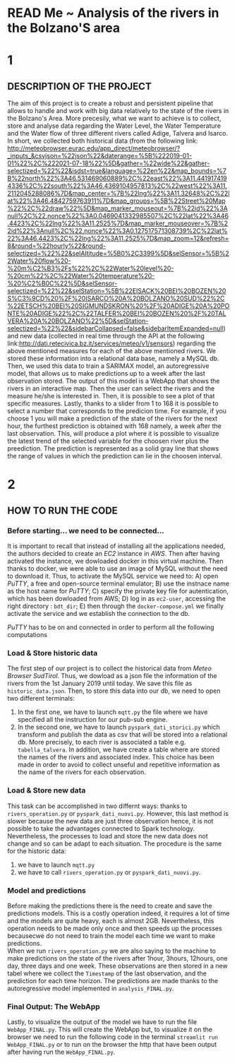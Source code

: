 # READ Me ~ Analysis of the rivers in the Bolzano'S area   

# 1
## DESCRIPTION OF THE PROJECT  
The aim of this project is to create a robust and persistent pipeline that allows to handle and work with big data relatively to the state of the rivers in the Bolzano's Area. 
More precesily, what we want to achieve is to collect, store and analyse data regarding the Water Level, the Water Temperature and the Water flow of three different rivers called Adige, Talvera and Isarco. 
In short, we collected both historical data (from the following link: http://meteobrowser.eurac.edu/app_direct/meteobrowser/?_inputs_&csvjson=%22json%22&daterange=%5B%222019-01-01%22%2C%222021-07-18%22%5D&gather=%22wide%22&gather-selectized=%22%22&isdst=true&language=%22en%22&map_bounds=%7B%22north%22%3A46.531469060889%2C%22east%22%3A11.4419174194336%2C%22south%22%3A46.4369104957813%2C%22west%22%3A11.2112045288086%7D&map_center=%7B%22lng%22%3A11.32648%2C%22lat%22%3A46.4842759763911%7D&map_groups=%5B%22Street%20Map%22%2C%22draw%22%5D&map_marker_mouseout=%7B%22id%22%3Anull%2C%22.nonce%22%3A0.0469041332985507%2C%22lat%22%3A46.4423%2C%22lng%22%3A11.2525%7D&map_marker_mouseover=%7B%22id%22%3Anull%2C%22.nonce%22%3A0.127517571308739%2C%22lat%22%3A46.4423%2C%22lng%22%3A11.2525%7D&map_zoom=12&refresh=8&round=%22hourly%22&round-selectized=%22%22&selAltitude=%5B0%2C3399%5D&selSensor=%5B%22Water%20flow%20-%20m%C2%B3%2Fs%22%2C%22Water%20level%20-%20cm%22%2C%22Water%20temperature%20-%20%C2%B0C%22%5D&selSensor-selectized=%22%22&selStation=%5B%22EISACK%20BEI%20BOZEN%20S%C3%9CD%20%2F%20ISARCO%20A%20BOLZANO%20SUD%22%2C%22ETSCH%20BEI%20SIGMUNDSKRON%20%2F%20ADIGE%20A%20PONTE%20ADIGE%22%2C%22TALFER%20BEI%20BOZEN%20%2F%20TALVERA%20A%20BOLZANO%22%5D&selStation-selectized=%22%22&sidebarCollapsed=false&sidebarItemExpanded=null) and new data (collected in real time through the API at the following link:http://dati.retecivica.bz.it/services/meteo/v1/sensors) regarding the above mentioned measures for each of the above mentioned rivers. 
We stored these information into a relational data base, namely a MySQL db. Then, we used this data to train a SARIMAX model, an autoregressive model, that allows us to make predictions up to a week after the last observation stored. 
The output of this model is a WebApp that shows the rivers in an interactive map. Then the user can select the rivers and the measure he/she is interested in. Then, it is possible to see a plot of that specific measures.  Lastly, thanks to a slider from 1 to 168 it is possible to select a number that corresponds to the predicion time. For example, if you choose 1 you will make a prediction of the state of the rivers for the next hour, the furthest prediction is obtained with 168 namely, a week after the last observation. This, will produce a plot where it is possible to visualize the latest trend of the selected variable for the choosen river plus the preediction.  The prediction is represented as a solid gray line that shows the range of values in which the prediction can lie in the choosen interval. 

# 2 
## HOW TO RUN THE CODE
### Before starting... we need to be connected...
It is important to recall that instead of installing all the applications needed, the authors decided to create an _EC2_ instance in _AWS_. Then after having activated the instance, we dowloaded docker in this virtual machine. Then thanks to docker, we were able to use an image of MySQL without the need to download it. Thus, to activate the MySQL service we need to:
A) open _PuTTY_, a free and open-source terminal emulator; 
B) use the instnace name as the host name for _PuTTY_; 
C) specify the private key file for autentication, which has been dowloaded from  AWS;
D) log in as `ec2-user`, accessing the right directory : `bdt_dir`; 
E) then through the `docker-compose.yml` we finally activate the service and we establish the connection to the db.   

_PuTTY_ has to be on and connected  in order to perform all the following computations

### Load & Store historic data 
The first step of our project is to collect the historical data from _Meteo Browser SudTirol_. 
Thus, we dowload as a json file the information of the rivers from the 1st January 2019 until today. We save this file as `historic_data.json`. 
Then, to store this data into our db,  we need to open two different terminals: 
1) In the first one, we have to launch `mqtt.py` the file where we have specified all the instruction for our pub-sub engine. 
2) In the second one, we have to launch `pyspark_dati_storici.py` which transform and publish the data as csv that will be stored into a relational db. 
More precisely, to each river is associated a table e.g. `tabella_talvera`. In addition, we have create a table where are stored the names of the rivers and associated index. 
This choice has been made in order to avoid to collect unseful and repetitive information as the name of the rivers for each observation. 
### Load & Store new data 
This task can be accomplished in two differnt ways: thanks to `rivers_operation.py` or `pyspark_dati_nuovi.py`. However, this last method is slower because the new data are just three observation hence, it is not possible to take the advantages connected to Spark technology. 
Nevertheless, the processes to load and store the new data does not change and so can be adapt to each situation.
The procedure is the same for the historic data: 
1)  we have to launch `mqtt.py` 
2)  we have to call  `rivers_operation.py` or `pyspark_dati_nuovi.py`.
### Model and predictions 
Before making the predictions there is the need to create and save the predictions models. This is a costly operation indeed, it requires a lot of time and the models are quite heavy, each is almost 2GB. Nevertheless, this operation needs to be made only once and then speeds up the processes becausecwe do not need to train the model each time we want to make predictions.   
When we run `rivers_operation.py` we are also saying to the machine to make predictions on the state of the rivers after 1hour, 3hours, 12hours, one day, three days and one week. 
These observations are then stored in a new tabel where we collect the `Timestamp` of the last observation, and the prediction for each time horizon. 
The predictions are made thanks to the autoregressive model implemented in `analysis_FINAL.py`. 
### Final Output: The WebApp
Lastly, to visualize the output of the model we have to run the file `WebApp_FINAL.py`. This will create the WebApp but, to visualize it on the browser we need to run the following code in the terminal `streamlit run WebApp_FINAL.py` or to run on the browser the http that have been output after having run the `WebApp_FINAL.py`.
